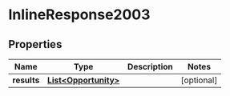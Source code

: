 # InlineResponse2003

## Properties
Name | Type | Description | Notes
------------ | ------------- | ------------- | -------------
**results** | [**List&lt;Opportunity&gt;**](Opportunity.md) |  |  [optional]

